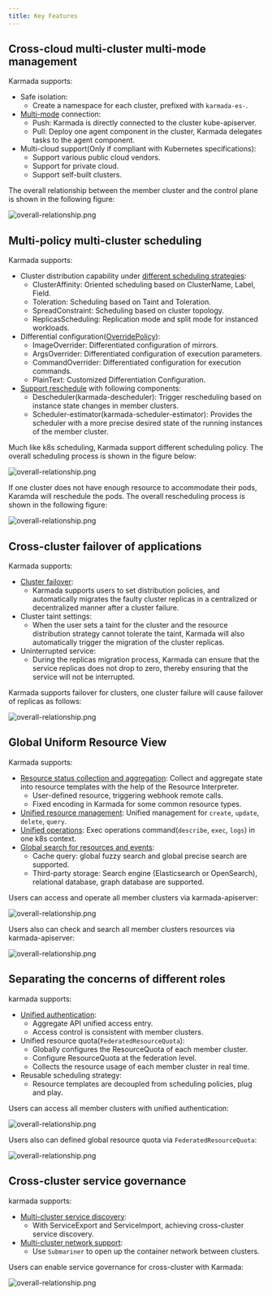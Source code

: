 ```yaml
---
title: Key Features
---
```


## Cross-cloud multi-cluster multi-mode management
Karmada supports:
* Safe isolation:
  * Create a namespace for each cluster, prefixed with `karmada-es-`.
* [Multi-mode](https://karmada.io/docs/userguide/clustermanager/cluster-registration) connection:
  * Push: Karmada is directly connected to the cluster kube-apiserver.
  * Pull: Deploy one agent component in the cluster, Karmada delegates tasks to the agent component.
* Multi-cloud support(Only if compliant with Kubernetes specifications):
  * Support various public cloud vendors.
  * Support for private cloud.
  * Support self-built clusters.

The overall relationship between the member cluster and the control plane is shown in the following figure:  

![overall-relationship.png](../resources/key-features/overall-relationship.png)


## Multi-policy multi-cluster scheduling
Karmada supports:
* Cluster distribution capability under [different scheduling strategies](https://karmada.io/docs/userguide/scheduling/resource-propagating):
  * ClusterAffinity: Oriented scheduling based on ClusterName, Label, Field.
  * Toleration: Scheduling based on Taint and Toleration.
  * SpreadConstraint: Scheduling based on cluster topology.
  * ReplicasScheduling: Replication mode and split mode for instanced workloads.
* Differential configuration([OverridePolicy](https://karmada.io/docs/userguide/scheduling/override-policy)):
  * ImageOverrider: Differentiated configuration of mirrors.
  * ArgsOverrider: Differentiated configuration of execution parameters.
  * CommandOverrider: Differentiated configuration for execution commands.
  * PlainText: Customized Differentiation Configuration.
* [Support reschedule](https://karmada.io/docs/userguide/scheduling/descheduler) with following components:
  * Descheduler(karmada-descheduler): Trigger rescheduling based on instance state changes in member clusters.
  * Scheduler-estimator(karmada-scheduler-estimator): Provides the scheduler with a more precise desired state of the running instances of the member cluster.

Much like k8s scheduling, Karmada support different scheduling policy. The overall scheduling process is shown in the figure below:  

![overall-relationship.png](../resources/key-features/overall-scheduling.png)

If one cluster does not have enough resource to accommodate their pods, Karamda will reschedule the pods. The overall rescheduling process is shown in the following figure:  

![overall-relationship.png](../resources/key-features/overall-rescheduling.png)


## Cross-cluster failover of applications
Karmada supports:
* [Cluster failover](https://karmada.io/docs/userguide/failover/):
  * Karmada supports users to set distribution policies, and automatically migrates the faulty cluster replicas in a centralized or decentralized manner after a cluster failure.
* Cluster taint settings:
  * When the user sets a taint for the cluster and the resource distribution strategy cannot tolerate the taint, Karmada will also automatically trigger the migration of the cluster replicas.
* Uninterrupted service:
  * During the replicas migration process, Karmada can ensure that the service replicas does not drop to zero, thereby ensuring that the service will not be interrupted.

Karmada supports failover for clusters, one cluster failure will cause failover of replicas as follows:  

![overall-relationship.png](../resources/key-features/cluster-failover.png)

## Global Uniform Resource View
Karmada supports:
* [Resource status collection and aggregation](https://karmada.io/docs/userguide/globalview/customizing-resource-interpreter): Collect and aggregate state into resource templates with the help of the Resource Interpreter.
  * User-defined resource, triggering webhook remote calls.
  * Fixed encoding in Karmada for some common resource types.
* [Unified resource management](https://karmada.io/docs/userguide/globalview/aggregated-api-endpoint): Unified management for `create`, `update`, `delete`, `query`.
* [Unified operations](https://karmada.io/docs/userguide/globalview/proxy-global-resource): Exec operations command(`describe`, `exec`, `logs`) in one k8s context.
* [Global search for resources and events](https://karmada.io/docs/tutorials/karmada-search/):
  * Cache query: global fuzzy search and global precise search are supported.
  * Third-party storage: Search engine (Elasticsearch or OpenSearch), relational database, graph database are supported.

Users can access and operate all member clusters via karmada-apiserver:  

![overall-relationship.png](../resources/key-features/unified-operation.png)

Users also can check and search all member clusters resources via karmada-apiserver:  

![overall-relationship.png](../resources/key-features/unified-search.png)

## Separating the concerns of different roles
karmada supports:
* [Unified authentication](https://karmada.io/docs/userguide/roleseparation/unifiedAuth):
  * Aggregate API unified access entry.
  * Access control is consistent with member clusters.
* Unified resource quota(`FederatedResourceQuota`):
  * Globally configures the ResourceQuota of each member cluster.
  * Configure ResourceQuota at the federation level.
  * Collects the resource usage of each member cluster in real time.
* Reusable scheduling strategy:
  * Resource templates are decoupled from scheduling policies, plug and play.

Users can access all member clusters with unified authentication:

![overall-relationship.png](../resources/key-features/unified-access.png)

Users also can defined global resource quota via `FederatedResourceQuota`:  

![overall-relationship.png](../resources/key-features/unified-resourcequota.png)

## Cross-cluster service governance
karmada supports:
* [Multi-cluster service discovery](https://karmada.io/docs/userguide/service/multi-cluster-service):
  * With ServiceExport and ServiceImport, achieving cross-cluster service discovery.
* [Multi-cluster network support](https://karmada.io/docs/userguide/network/working-with-submariner):
  * Use `Submariner` to open up the container network between clusters.

Users can enable service governance for cross-cluster with Karmada:  

![overall-relationship.png](../resources/key-features/service-governance.png)

